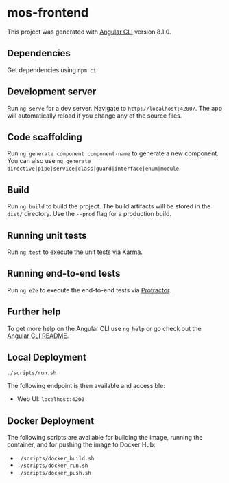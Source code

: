 # mos-frontend

This project was generated with [Angular CLI](https://github.com/angular/angular-cli) version 8.1.0.

## Dependencies

Get dependencies using `npm ci`.

## Development server

Run `ng serve` for a dev server. Navigate to `http://localhost:4200/`. The app will automatically reload if you change any of the source files.

## Code scaffolding

Run `ng generate component component-name` to generate a new component. You can also use `ng generate directive|pipe|service|class|guard|interface|enum|module`.

## Build

Run `ng build` to build the project. The build artifacts will be stored in the `dist/` directory. Use the `--prod` flag for a production build.

## Running unit tests

Run `ng test` to execute the unit tests via [Karma](https://karma-runner.github.io).

## Running end-to-end tests

Run `ng e2e` to execute the end-to-end tests via [Protractor](http://www.protractortest.org/).

## Further help

To get more help on the Angular CLI use `ng help` or go check out the [Angular CLI README](https://github.com/angular/angular-cli/blob/master/README.md).

## Local Deployment

```./scripts/run.sh```

The following endpoint is then available and accessible:

* Web UI: ``localhost:4200``

## Docker Deployment

The following scripts are available for building the image, running the container, and for pushing the image to Docker Hub:

* ``./scripts/docker_build.sh``
* ``./scripts/docker_run.sh``
* ``./scripts/docker_push.sh``